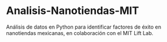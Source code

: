 # Analisis-Nanotiendas-MIT
Análisis de datos en Python para identificar factores de éxito en nanotiendas mexicanas, en colaboración con el MIT Lift Lab.
